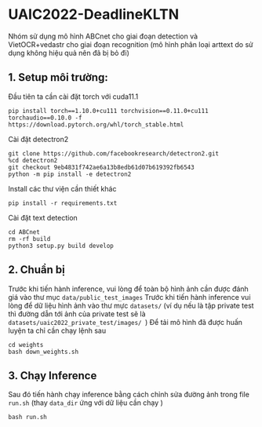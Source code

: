 

# UAIC2022-DeadlineKLTN
Nhóm sử dụng mô hình ABCnet cho giai đoạn detection và VietOCR+vedastr cho giai đoạn recognition (mô hình phân loại arttext do sử dụng không hiệu quả nên đã bị bỏ đi)

## 1. Setup môi trường:
Đầu tiên ta cần cài đặt torch với cuda11.1
```
pip install torch==1.10.0+cu111 torchvision==0.11.0+cu111 torchaudio==0.10.0 -f https://download.pytorch.org/whl/torch_stable.html
```

Cài  đặt detectron2
```
git clone https://github.com/facebookresearch/detectron2.git
%cd detectron2
git checkout 9eb4831f742ae6a13b8edb61d07b619392fb6543
python -m pip install -e detectron2
```

Install các thư viện cần thiết khác
```
pip install -r requirements.txt
```
Cài đặt text detection
```
cd ABCnet
rm -rf build
python3 setup.py build develop
```

## 2. Chuẩn bị 
Trước khi tiến hành inference, vui lòng để toàn bộ hình ảnh cần được đánh giá vào thư mục `data/public_test_images`
Trước khi tiến hành  inference vui lòng để dữ liệu hình ảnh vào thư mực `datasets/` (ví dụ nếu là tập private test thì đường dẫn tới ảnh của private test sẽ là `datasets/uaic2022_private_test/images/ `)
Để tải mô hình đã được huấn luyện ta chỉ cần chạy lệnh sau
```
cd weights
bash down_weights.sh
```
## 3. Chạy Inference



Sau đó tiến hành chạy inference bằng cách chỉnh sửa đường ảnh trong file `run.sh` (thay `data_dir` ứng với dữ liệu cần chạy )

```
bash run.sh
```






